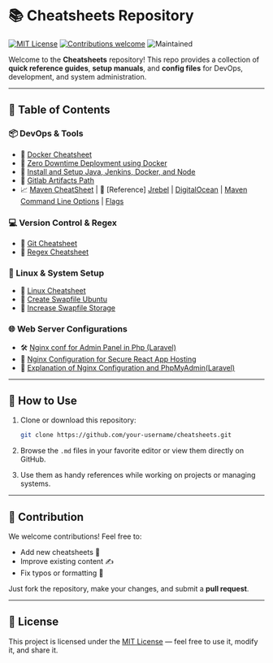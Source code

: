 # 📚 Cheatsheets Repository

[![MIT License](https://img.shields.io/badge/license-MIT-blue.svg)](LICENSE)
[![Contributions welcome](https://img.shields.io/badge/contributions-welcome-brightgreen.svg)](CONTRIBUTING.md)
![Maintained](https://img.shields.io/badge/status-maintained-brightgreen)

Welcome to the **Cheatsheets** repository! This repo provides a collection of **quick reference guides**, **setup manuals**, and **config files** for DevOps, development, and system administration.

---

## 📂 Table of Contents

### 📦 DevOps & Tools

* 🔧 [Docker Cheatsheet](Docker%20cheatsheet.md)
* 🚀 [Zero Downtime Deployment using Docker](Zero%20Downtime%20Deployment%20using%20Docker.md)
* 🐘 [Install and Setup Java, Jenkins, Docker, and Node](Install%20and%20Setup%20Java%2C%20jenkins%2C%20Docker%2C%20and%20Node.md)
* 🧪 [Gitlab Artifacts Path](Gitlab%20Artifacts%20Path.md)
* 📈 [Maven CheatSheet](Maven%20CheatSheet.md) | 📄 [Reference] [Jrebel](https://www.jrebel.com/blog/maven-cheat-sheet) | [DigitalOcean](https://www.digitalocean.com/community/tutorials/maven-commands-options-cheat-sheet) | [Maven Command Line Options](https://books.sonatype.com/mvnref-book/reference/running-sect-options.html) | [Flags](https://chatgpt.com/share/68188ac0-09e4-8010-8a62-a13c9a751239)

### 💻 Version Control & Regex

* 🔀 [Git Cheatsheet](Git%20Cheatsheet.md)
* 🧵 [Regex Cheatsheet](Regex%20Cheatsheet.md)

### 🐧 Linux & System Setup

* 🐚 [Linux Cheatsheet](Linux%20Cheatsheet.md)
* 💾 [Create Swapfile Ubuntu](Create%20Swapfile%20Ubuntu.md)
* 📏 [Increase Swapfile Storage](Increase%20swapfile%20storage.md)

### 🌐 Web Server Configurations
* 🛠️ [Nginx conf for Admin Panel in Php (Laravel)](Nginx%20conf%20for%20Admin%20Panel%20in%20Php%28%20Laravel%20%29.md)
* 🔐 [Nginx Configuration for Secure React App Hosting](Nginx%20Configuration%20for%20Secure%20React%20App%20Hosting.md)
* 📜 [Explanation of Nginx Configuration and PhpMyAdmin(Laravel)](Expalnation%20of%20nginx%20configuration%20%28laravel%29%20.md)

---

## 📘 How to Use

1. Clone or download this repository:

   ```bash
   git clone https://github.com/your-username/cheatsheets.git
   ```
2. Browse the `.md` files in your favorite editor or view them directly on GitHub.
3. Use them as handy references while working on projects or managing systems.

---

## 🤝 Contribution

We welcome contributions! Feel free to:

* Add new cheatsheets 📄
* Improve existing content ✍️
* Fix typos or formatting 🎨

Just fork the repository, make your changes, and submit a **pull request**.

---

## 📄 License

This project is licensed under the [MIT License](LICENSE) — feel free to use it, modify it, and share it.
